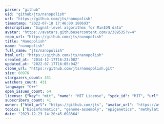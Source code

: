 ```yaml
---
parser: "github"
uid: "github/jts/nanopolish"
url: "https://github.com/jts/nanopolish"
timestamp: "2022-07-18 17:46:00.100693"
description: "Signal-level algorithms for MinION data"
avatar: "https://avatars.githubusercontent.com/u/389535?v=4"
repo_url: "https://github.com/jts/nanopolish"
title: "Nanopolish"
name: "nanopolish"
full_name: "jts/nanopolish"
html_url: "https://github.com/jts/nanopolish"
created_at: "2014-12-17T16:23:00Z"
updated_at: "2022-07-17T16:05:04Z"
clone_url: "https://github.com/jts/nanopolish.git"
size: 60976
stargazers_count: 431
watchers_count: 431
language: "C++"
open_issues_count: 64
license: {"key": "mit", "name": "MIT License", "spdx_id": "MIT", "url": "https://api.github.com/licenses/mit", "node_id": "MDc6TGljZW5zZTEz"}
subscribers_count: 41
owner: {"html_url": "https://github.com/jts", "avatar_url": "https://avatars.githubusercontent.com/u/389535?v=4", "login": "jts", "type": "User"}
topics: ["bioinformatics", "genome-assembly", "epigenetics", "methylation", "science", "c-plus-plus"]
date: "2023-12-23 14:20:45.698364"
---
```

